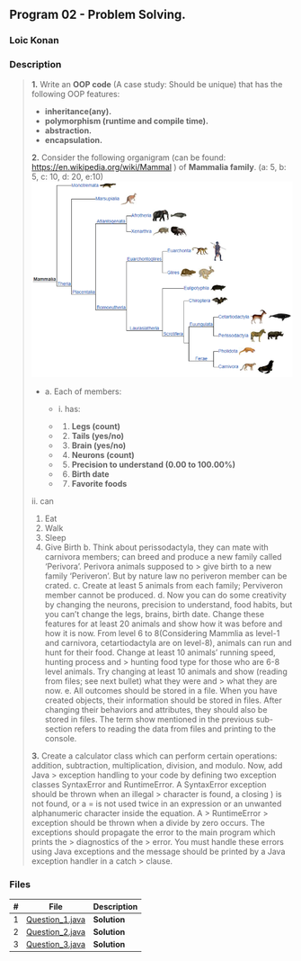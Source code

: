 ## Program 02 -  Problem Solving.

### Loic Konan

### Description

> **1.** Write an **OOP code** (A case study: Should be unique) that has the following OOP features:
>
> - **inheritance(any).**
> - **polymorphism (runtime and compile time).**
> - **abstraction.**
> - **encapsulation.**
>
> **2.** Consider the following organigram (can be found: <https://en.wikipedia.org/wiki/Mammal> ) of **Mammalia family**. (a: 5, b: 5, c: 10, d: 20, e:10)
> <img src="pic.png">
>
> - a. Each of members:
>   - i. has:
>
>   - 1. **Legs (count)**
>   - 2. **Tails (yes/no)**
>   - 3. **Brain (yes/no)**
>   - 4. **Neurons (count)**
>   - 5. **Precision to understand (0.00 to 100.00%)**
>   - 6. **Birth date**
>   - 7. **Favorite foods**
>
> ii. can
> 1. Eat
> 2. Walk
> 3. Sleep
> 4. Give Birth
> b. Think about perissodactyla, they can mate with carnivora members; can breed and produce a new family called ‘Perivora’. Perivora animals supposed to > give birth to a new family ‘Periveron’. But by nature law no periveron member can be crated.
> c. Create at least 5 animals from each family; Perviveron member cannot be produced.
> d. Now you can do some creativity by changing the neurons, precision to understand, food habits, but you can’t change the legs, brains, birth date.
> Change these features for at least 20 animals and show how it was before and how it is now. From level 6 to 8(Considering Mammlia as level-1 and 
> carnivora, cetartiodactyla are on level-8), animals can run and hunt for their food. Change at least 10 animals’ running speed, hunting process and > hunting food type for those who are 6-8 level animals. Try changing at least 10 animals and show (reading from files; see next bullet) what they were and > what they are now.
> e. All outcomes should be stored in a file. When you have created objects, their information should be stored in files. After changing their behaviors 
> and attributes, they should also be stored in files. The term show mentioned in the previous sub-section refers to reading the data from files and 
> printing to the console.
>
> **3.** Create a calculator class which can perform certain operations: addition, subtraction, multiplication, division, and modulo. Now, add Java > exception handling to your code by defining two exception classes SyntaxError and RuntimeError. A SyntaxError exception should be thrown when an illegal > character is found, a closing ) is not found, or a = is not used twice in an expression or an unwanted alphanumeric character inside the equation. A > RuntimeError > exception should be thrown when a divide by zero occurs. The exceptions should propagate the error to the main program which prints the > diagnostics of the > error. You must handle these errors using Java exceptions and the message should be printed by a Java exception handler in a catch > clause.
 
### Files

|   #   | File                               | Description  |
| :---: | ---------------------------------- | ------------ |
|   1   | [Question_1.java](Question_1.java) | **Solution** |
|   2   | [Question_2.java](Question_2.java) | **Solution** |
|   3   | [Question_3.java](Question_3.java) | **Solution** |
